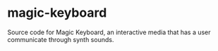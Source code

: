 # magic-keyboard
Source code for Magic Keyboard, an interactive media that has a user communicate through synth sounds.
